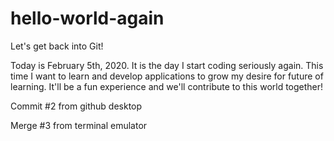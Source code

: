# hello-world-again
Let's get back into Git!

Today is February 5th, 2020. It is the day I start coding seriously again. This time I want to learn and develop applications to grow my desire for future of learning. It'll be a fun experience and we'll contribute to this world together! 

Commit #2 from github desktop

Merge #3 from terminal emulator